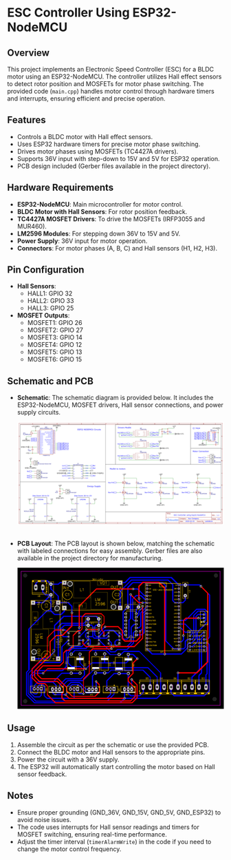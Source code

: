 # ESC Controller Using ESP32-NodeMCU

## Overview
This project implements an Electronic Speed Controller (ESC) for a BLDC motor using an ESP32-NodeMCU. The controller utilizes Hall effect sensors to detect rotor position and MOSFETs for motor phase switching. The provided code (`main.cpp`) handles motor control through hardware timers and interrupts, ensuring efficient and precise operation.

## Features
- Controls a BLDC motor with Hall effect sensors.
- Uses ESP32 hardware timers for precise motor phase switching.
- Drives motor phases using MOSFETs (TC4427A drivers).
- Supports 36V input with step-down to 15V and 5V for ESP32 operation.
- PCB design included (Gerber files available in the project directory).

## Hardware Requirements
- **ESP32-NodeMCU**: Main microcontroller for motor control.
- **BLDC Motor with Hall Sensors**: For rotor position feedback.
- **TC4427A MOSFET Drivers**: To drive the MOSFETs (IRFP3055 and MUR460).
- **LM2596 Modules**: For stepping down 36V to 15V and 5V.
- **Power Supply**: 36V input for motor operation.
- **Connectors**: For motor phases (A, B, C) and Hall sensors (H1, H2, H3).

## Pin Configuration
- **Hall Sensors**:
  - HALL1: GPIO 32
  - HALL2: GPIO 33
  - HALL3: GPIO 25
- **MOSFET Outputs**:
  - MOSFET1: GPIO 26
  - MOSFET2: GPIO 27
  - MOSFET3: GPIO 14
  - MOSFET4: GPIO 12
  - MOSFET5: GPIO 13
  - MOSFET6: GPIO 15

## Schematic and PCB
- **Schematic**: The schematic diagram is provided below. It includes the ESP32-NodeMCU, MOSFET drivers, Hall sensor connections, and power supply circuits.

  <div style="text-align: center;">
    <img src="schematic.png" alt="Schematic Diagram">
    </br></br>
  </div>

- **PCB Layout**: The PCB layout is shown below, matching the schematic with labeled connections for easy assembly. Gerber files are also available in the project directory for manufacturing.

  <div style="text-align: center;">
    <img src="pcb_layout.png" alt="PCB Layout">
  </div>


## Usage
1. Assemble the circuit as per the schematic or use the provided PCB.
2. Connect the BLDC motor and Hall sensors to the appropriate pins.
3. Power the circuit with a 36V supply.
4. The ESP32 will automatically start controlling the motor based on Hall sensor feedback.

## Notes
- Ensure proper grounding (GND_36V, GND_15V, GND_5V, GND_ESP32) to avoid noise issues.
- The code uses interrupts for Hall sensor readings and timers for MOSFET switching, ensuring real-time performance.
- Adjust the timer interval (`timerAlarmWrite`) in the code if you need to change the motor control frequency.